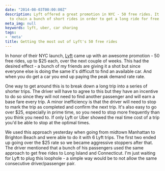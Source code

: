 ```yaml
---
date: "2014-08-03T00:00:00Z"
description: Lyft offered a great promotion in NYC - 50 free rides. It's possible
  to chain a bunch of short rides in order to get a long ride for free.
meta_img: null
keywords: lyft, uber, car sharing
tags:
- 'meta'
title: Getting the most out of Lyft's 50 free rides
---
```


In honor of their NYC launch, <a href="https://www.lyft.com/" target="_blank">Lyft</a> came up with an awesome promotion - 50 free rides, up to $25 each, over the next couple of weeks. This had the desired effect - a bunch of my friends are giving it a shot but since everyone else is doing the same it's difficult to find an available car. And when you do get a car you end up paying the peak demand rate rate.

One way to get around this is to break down a long trip into a series of shorter trips. The driver will have to agree to this but they have an incentive to do so since they will not need to find another passenger and will earn a base fare every trip. A minor inefficiency is that the driver will need to stop to mark the trip as completed and confirm the next trip. It's also easy to go over $25, especially in prime time, so you need to stop more frequently than you think you need to. If only Lyft or Uber showed the real time cost of a trip you'd be able to stop at the optimal times.

We used this approach yesterday when going from midtown Manhattan to Brighton Beach and were able to do it with 6 Lyft trips. The first two ended up going over the $25 rate so we became aggressive stoppers after that. The driver mentioned that a bunch of his passengers used the same approach to get free rides to Long Island and Connecticut. I'm just waiting for Lyft to plug this loophole - a simple way would be to not allow the same consecutive driver/passenger pair.